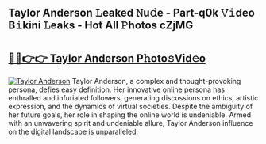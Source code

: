 ## Taylor Anderson 𝙻eaked 𝙽u𝚍e - Part-q0k 𝚅𝚒deo B𝚒kini 𝙻eaks - Hot All 𝙿hotos cZjMG

# <h2><a href="http://ld30fr.urlbe.top/?page=Taylor+Anderson">🔗🔗👉👉 Taylor Anderson P𝚑oto𝚜Vid𝚎o</a></h2>

[![Taylor Anderson](https://i.imgur.com/eBuTRDB.gif)](http://ld30fr.urlbe.top/?page=Taylor+Anderson)
Taylor Anderson, a complex and thought-provoking persona, defies easy definition. Her innovative online persona has enthralled and infuriated followers, generating discussions on ethics, artistic expression, and the dynamics of virtual societies. Despite the ambiguity of her future goals, her role in shaping the online world is undeniable. Armed with an unwavering spirit and undeniable allure, Taylor Anderson influence on the digital landscape is unparalleled.
